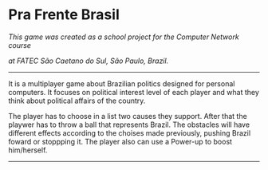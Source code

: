 # Pra Frente Brasil
  

  *This game was created as a school project for the Computer Network course*
  
  *at FATEC São Caetano do Sul, São Paulo, Brazil.*
  
  -----------------------------------------------------------------------------------------------------
  
  It is a multiplayer game about Brazilian politics designed for personal computers.
  It focuses on political interest level of each player and what they think about political affairs of the country.

  The player has to choose in a list two causes they support. After that the playwer has to throw a ball that represents Brazil.
  The obstacles will have different effects according to the choises made previously, pushing Brazil foward or stoppping it.
  The player also can use a Power-up to boost him/herself.
  
  -----------------------------------------------------------------------------------------------------
